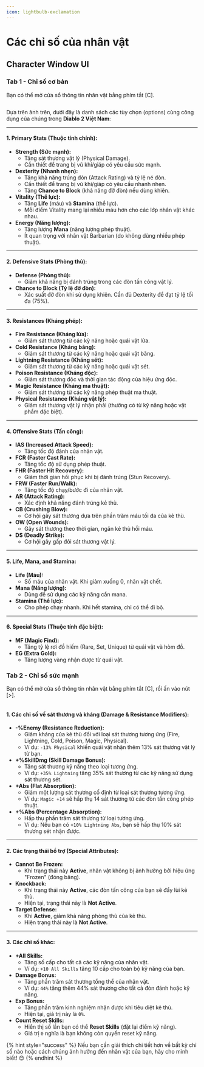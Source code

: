```yaml
---
icon: lightbulb-exclamation
---
```


# Các chỉ số của nhân vật

## **Character Window UI** <a href="#character-window-ui" id="character-window-ui"></a>

### Tab 1 - Chỉ số cơ bản

Bạn có thể mở cửa sổ thông tin nhân vật bằng phím tắt \[C].

<figure><img src="../.gitbook/assets/image (126).png" alt=""><figcaption></figcaption></figure>

Dựa trên ảnh trên, dưới đây là danh sách các tùy chọn (options) cùng công dụng của chúng trong **Diablo 2 Việt Nam**:

***

#### **1. Primary Stats (Thuộc tính chính):**

* **Strength (Sức mạnh):**
  * Tăng sát thương vật lý (Physical Damage).
  * Cần thiết để trang bị vũ khí/giáp có yêu cầu sức mạnh.
* **Dexterity (Nhanh nhẹn):**
  * Tăng khả năng trúng đòn (Attack Rating) và tỷ lệ né đòn.
  * Cần thiết để trang bị vũ khí/giáp có yêu cầu nhanh nhẹn.
  * Tăng **Chance to Block** (khả năng đỡ đòn) nếu dùng khiên.
* **Vitality (Thể lực):**
  * Tăng **Life** (máu) và **Stamina** (thể lực).
  * Mỗi điểm Vitality mang lại nhiều máu hơn cho các lớp nhân vật khác nhau.
* **Energy (Năng lượng):**
  * Tăng lượng **Mana** (năng lượng phép thuật).
  * Ít quan trọng với nhân vật Barbarian (do không dùng nhiều phép thuật).

***

#### **2. Defensive Stats (Phòng thủ):**

* **Defense (Phòng thủ):**
  * Giảm khả năng bị đánh trúng trong các đòn tấn công vật lý.
* **Chance to Block (Tỷ lệ đỡ đòn):**
  * Xác suất đỡ đòn khi sử dụng khiên. Cần đủ Dexterity để đạt tỷ lệ tối đa (75%).

***

#### **3. Resistances (Kháng phép):**

* **Fire Resistance (Kháng lửa):**
  * Giảm sát thương từ các kỹ năng hoặc quái vật lửa.
* **Cold Resistance (Kháng băng):**
  * Giảm sát thương từ các kỹ năng hoặc quái vật băng.
* **Lightning Resistance (Kháng sét):**
  * Giảm sát thương từ các kỹ năng hoặc quái vật sét.
* **Poison Resistance (Kháng độc):**
  * Giảm sát thương độc và thời gian tác động của hiệu ứng độc.
* **Magic Resistance (Kháng ma thuật):**
  * Giảm sát thương từ các kỹ năng phép thuật ma thuật.
* **Physical Resistance (Kháng vật lý):**
  * Giảm sát thương vật lý nhận phải (thường có từ kỹ năng hoặc vật phẩm đặc biệt).

***

#### **4. Offensive Stats (Tấn công):**

* **IAS (Increased Attack Speed):**
  * Tăng tốc độ đánh của nhân vật.
* **FCR (Faster Cast Rate):**
  * Tăng tốc độ sử dụng phép thuật.
* **FHR (Faster Hit Recovery):**
  * Giảm thời gian hồi phục khi bị đánh trúng (Stun Recovery).
* **FRW (Faster Run/Walk):**
  * Tăng tốc độ chạy/bước đi của nhân vật.
* **AR (Attack Rating):**
  * Xác định khả năng đánh trúng kẻ thù.
* **CB (Crushing Blow):**
  * Cơ hội gây sát thương dựa trên phần trăm máu tối đa của kẻ thù.
* **OW (Open Wounds):**
  * Gây sát thương theo thời gian, ngăn kẻ thù hồi máu.
* **DS (Deadly Strike):**
  * Cơ hội gây gấp đôi sát thương vật lý.

***

#### **5. Life, Mana, and Stamina:**

* **Life (Máu):**
  * Số máu của nhân vật. Khi giảm xuống 0, nhân vật chết.
* **Mana (Năng lượng):**
  * Dùng để sử dụng các kỹ năng cần mana.
* **Stamina (Thể lực):**
  * Cho phép chạy nhanh. Khi hết stamina, chỉ có thể đi bộ.

***

#### **6. Special Stats (Thuộc tính đặc biệt):**

* **MF (Magic Find):**
  * Tăng tỷ lệ rơi đồ hiếm (Rare, Set, Unique) từ quái vật và hòm đồ.
* **EG (Extra Gold):**
  * Tăng lượng vàng nhận được từ quái vật.



### Tab 2 - Chỉ số sức mạnh&#x20;

Bạn có thể mở cửa sổ thông tin nhân vật bằng phím tắt \[C], rồi ấn vào nút \[>].

<figure><img src="../.gitbook/assets/image (127).png" alt=""><figcaption></figcaption></figure>

#### **1. Các chỉ số về sát thương và kháng (Damage & Resistance Modifiers):**

* **-%Enemy (Resistance Reduction):**
  * Giảm kháng của kẻ thù đối với loại sát thương tương ứng (Fire, Lightning, Cold, Poison, Magic, Physical).
  * Ví dụ: `-13% Physical` khiến quái vật nhận thêm 13% sát thương vật lý từ bạn.
* **+%SkillDmg (Skill Damage Bonus):**
  * Tăng sát thương kỹ năng theo loại tương ứng.
  * Ví dụ: `+35% Lightning` tăng 35% sát thương từ các kỹ năng sử dụng sát thương sét.
* **+Abs (Flat Absorption):**
  * Giảm một lượng sát thương cố định từ loại sát thương tương ứng.
  * Ví dụ: `Magic +14` sẽ hấp thụ 14 sát thương từ các đòn tấn công phép thuật.
* **+%Abs (Percentage Absorption):**
  * Hấp thụ phần trăm sát thương từ loại tương ứng.
  * Ví dụ: Nếu bạn có `+10% Lightning Abs`, bạn sẽ hấp thụ 10% sát thương sét nhận được.

***

#### **2. Các trạng thái bổ trợ (Special Attributes):**

* **Cannot Be Frozen:**
  * Khi trạng thái này **Active**, nhân vật không bị ảnh hưởng bởi hiệu ứng "Frozen" (đóng băng).
* **Knockback:**
  * Khi trạng thái này **Active**, các đòn tấn công của bạn sẽ đẩy lùi kẻ thù.
  * Hiện tại, trạng thái này là **Not Active**.
* **Target Defense:**
  * Khi **Active**, giảm khả năng phòng thủ của kẻ thù.
  * Hiện trạng thái này là **Not Active**.

***

#### **3. Các chỉ số khác:**

* **+All Skills:**
  * Tăng số cấp cho tất cả các kỹ năng của nhân vật.
  * Ví dụ: `+10 All Skills` tăng 10 cấp cho toàn bộ kỹ năng của bạn.
* **Damage Bonus:**
  * Tăng phần trăm sát thương tổng thể của nhân vật.
  * Ví dụ: `44%` tăng thêm 44% sát thương cho tất cả đòn đánh hoặc kỹ năng.
* **Exp Bonus:**
  * Tăng phần trăm kinh nghiệm nhận được khi tiêu diệt kẻ thù.
  * Hiện tại, giá trị này là `0%`.
* **Count Reset Skills:**
  * Hiển thị số lần bạn có thể **Reset Skills** (đặt lại điểm kỹ năng).
  * Giá trị `0` nghĩa là bạn không còn quyền reset kỹ năng.





{% hint style="success" %}
Nếu bạn cần giải thích chi tiết hơn về bất kỳ chỉ số nào hoặc cách chúng ảnh hưởng đến nhân vật của bạn, hãy cho mình biết! 😊
{% endhint %}






